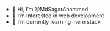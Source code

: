 - 👋 Hi, I’m @MdSagarAhammed
- 👀 I’m interested in web development
- 🌱 I’m currently learning mern stack

<!---
MdSagarAhammed/MdSagarAhammed is a ✨ special ✨ repository because its `README.md` (this file) appears on your GitHub profile.
You can click the Preview link to take a look at your changes.
--->
